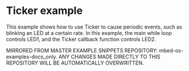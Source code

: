 # Ticker example

This example shows how to use Ticker to cause periodic events, such as blinking an LED at a certain rate. In this example, the main while loop controls LED1, and the Ticker callback function controls LED2.

MIRRORED FROM MASTER EXAMPLE SNIPPETS REPOSITORY: mbed-os-examples-docs_only.
ANY CHANGES MADE DIRECTLY TO THIS REPOSITORY WILL BE AUTOMATICALLY OVERWRITTEN.
